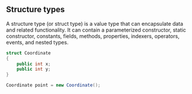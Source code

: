 ## Structure types
A structure type (or struct type) is a value type that can encapsulate data and related functionality. It can contain a parameterized constructor, static constructor, constants, fields, methods, properties, indexers, operators, events, and nested types.

```cs
struct Coordinate
{
    public int x;
    public int y;
}

Coordinate point = new Coordinate();
```


